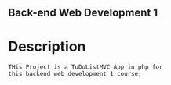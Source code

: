 ## Back-end Web Development 1

# Description

    THis Project is a ToDoListMVC App in php for
    this backend web development 1 course;